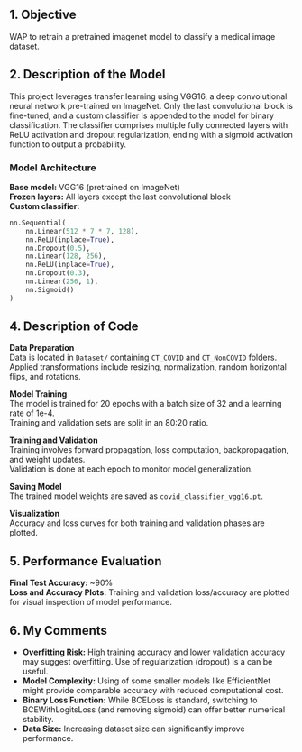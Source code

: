 ## 1. Objective  
WAP to retrain a pretrained imagenet model to classify a medical image dataset.

## 2. Description of the Model  
This project leverages transfer learning using VGG16, a deep convolutional neural network pre-trained on ImageNet. Only the last convolutional block is fine-tuned, and a custom classifier is appended to the model for binary classification. The classifier comprises multiple fully connected layers with ReLU activation and dropout regularization, ending with a sigmoid activation function to output a probability.

### Model Architecture  
**Base model:** VGG16 (pretrained on ImageNet)  
**Frozen layers:** All layers except the last convolutional block  
**Custom classifier:**
```python
nn.Sequential(
    nn.Linear(512 * 7 * 7, 128),
    nn.ReLU(inplace=True),
    nn.Dropout(0.5),
    nn.Linear(128, 256),
    nn.ReLU(inplace=True),
    nn.Dropout(0.3),
    nn.Linear(256, 1),
    nn.Sigmoid()
)
```

## 4. Description of Code  
**Data Preparation**  
Data is located in `Dataset/` containing `CT_COVID` and `CT_NonCOVID` folders.  
Applied transformations include resizing, normalization, random horizontal flips, and rotations.

**Model Training**  
The model is trained for 20 epochs with a batch size of 32 and a learning rate of 1e-4.  
Training and validation sets are split in an 80:20 ratio.

**Training and Validation**  
Training involves forward propagation, loss computation, backpropagation, and weight updates.  
Validation is done at each epoch to monitor model generalization.

**Saving Model**  
The trained model weights are saved as `covid_classifier_vgg16.pt`.

**Visualization**  
Accuracy and loss curves for both training and validation phases are plotted.

## 5. Performance Evaluation  
**Final Test Accuracy:** ~90%  
**Loss and Accuracy Plots:** Training and validation loss/accuracy are plotted for visual inspection of model performance.

## 6. My Comments   
- **Overfitting Risk:** High training accuracy and lower validation accuracy may suggest overfitting. Use of regularization (dropout) is a can be useful.  
- **Model Complexity:** Using of some smaller models like EfficientNet might provide comparable accuracy with reduced computational cost.  
- **Binary Loss Function:** While BCELoss is standard, switching to BCEWithLogitsLoss (and removing sigmoid) can offer better numerical stability.  
- **Data Size:** Increasing dataset size can significantly improve performance.


